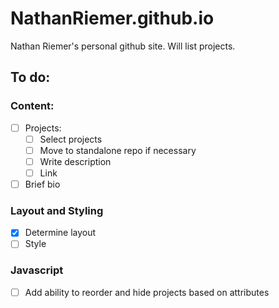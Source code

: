 # NathanRiemer.github.io

Nathan Riemer's personal github site. Will list projects.

## To do: 

### Content: 

- [ ] Projects: 
  - [ ] Select projects
  - [ ] Move to standalone repo if necessary
  - [ ] Write description
  - [ ] Link
- [ ] Brief bio

### Layout and Styling
- [x] Determine layout
- [ ] Style

### Javascript
- [ ] Add ability to reorder and hide projects based on attributes
